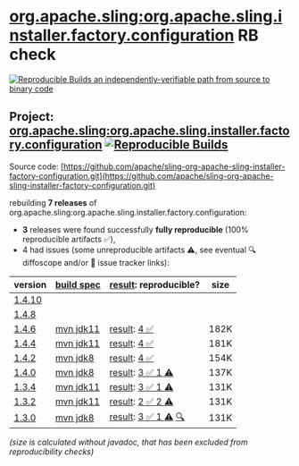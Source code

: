 [org.apache.sling:org.apache.sling.installer.factory.configuration](https://central.sonatype.com/artifact/org.apache.sling/org.apache.sling.installer.factory.configuration/versions) RB check
=======

[![Reproducible Builds](https://reproducible-builds.org/images/logos/rb.svg) an independently-verifiable path from source to binary code](https://reproducible-builds.org/)

## Project: [org.apache.sling:org.apache.sling.installer.factory.configuration](https://central.sonatype.com/artifact/org.apache.sling/org.apache.sling.installer.factory.configuration/versions) [![Reproducible Builds](https://img.shields.io/endpoint?url=https://raw.githubusercontent.com/jvm-repo-rebuild/reproducible-central/master/content/org/apache/sling/org.apache.sling.installer.factory.configuration/badge.json)](https://github.com/jvm-repo-rebuild/reproducible-central/blob/master/content/org/apache/sling/org.apache.sling.installer.factory.configuration/README.md)

Source code: [https://github.com/apache/sling-org-apache-sling-installer-factory-configuration.git](https://github.com/apache/sling-org-apache-sling-installer-factory-configuration.git)

rebuilding **7 releases** of org.apache.sling:org.apache.sling.installer.factory.configuration:
- **3** releases were found successfully **fully reproducible** (100% reproducible artifacts :white_check_mark:),
- 4 had issues (some unreproducible artifacts :warning:, see eventual :mag: diffoscope and/or :memo: issue tracker links):

| version | [build spec](/BUILDSPEC.md) | [result](https://reproducible-builds.org/docs/jvm/): reproducible? | size |
| -- | --------- | ------ | -- |
| [1.4.10](https://central.sonatype.com/artifact/org.apache.sling/org.apache.sling.installer.factory.configuration/1.4.10/pom) | | | |
| [1.4.8](https://central.sonatype.com/artifact/org.apache.sling/org.apache.sling.installer.factory.configuration/1.4.8/pom) | | | |
| [1.4.6](https://central.sonatype.com/artifact/org.apache.sling/org.apache.sling.installer.factory.configuration/1.4.6/pom) | [mvn jdk11](org.apache.sling.installer.factory.configuration-1.4.6.buildspec) | [result](org.apache.sling.installer.factory.configuration-1.4.6.buildinfo): [4 :white_check_mark: ](org.apache.sling.installer.factory.configuration-1.4.6.buildcompare) | 182K |
| [1.4.4](https://central.sonatype.com/artifact/org.apache.sling/org.apache.sling.installer.factory.configuration/1.4.4/pom) | [mvn jdk11](org.apache.sling.installer.factory.configuration-1.4.4.buildspec) | [result](org.apache.sling.installer.factory.configuration-1.4.4.buildinfo): [4 :white_check_mark: ](org.apache.sling.installer.factory.configuration-1.4.4.buildcompare) | 181K |
| [1.4.2](https://central.sonatype.com/artifact/org.apache.sling/org.apache.sling.installer.factory.configuration/1.4.2/pom) | [mvn jdk8](org.apache.sling.installer.factory.configuration-1.4.2.buildspec) | [result](org.apache.sling.installer.factory.configuration-1.4.2.buildinfo): [4 :white_check_mark: ](org.apache.sling.installer.factory.configuration-1.4.2.buildcompare) | 154K |
| [1.4.0](https://central.sonatype.com/artifact/org.apache.sling/org.apache.sling.installer.factory.configuration/1.4.0/pom) | [mvn jdk8](org.apache.sling.installer.factory.configuration-1.4.0.buildspec) | [result](org.apache.sling.installer.factory.configuration-1.4.0.buildinfo): [3 :white_check_mark:  1 :warning:](org.apache.sling.installer.factory.configuration-1.4.0.buildcompare) | 137K |
| [1.3.4](https://central.sonatype.com/artifact/org.apache.sling/org.apache.sling.installer.factory.configuration/1.3.4/pom) | [mvn jdk11](org.apache.sling.installer.factory.configuration-1.3.4.buildspec) | [result](org.apache.sling.installer.factory.configuration-1.3.4.buildinfo): [3 :white_check_mark:  1 :warning:](org.apache.sling.installer.factory.configuration-1.3.4.buildcompare) | 131K |
| [1.3.2](https://central.sonatype.com/artifact/org.apache.sling/org.apache.sling.installer.factory.configuration/1.3.2/pom) | [mvn jdk11](org.apache.sling.installer.factory.configuration-1.3.2.buildspec) | [result](org.apache.sling.installer.factory.configuration-1.3.2.buildinfo): [2 :white_check_mark:  2 :warning:](org.apache.sling.installer.factory.configuration-1.3.2.buildcompare) | 131K |
| [1.3.0](https://central.sonatype.com/artifact/org.apache.sling/org.apache.sling.installer.factory.configuration/1.3.0/pom) | [mvn jdk8](org.apache.sling.installer.factory.configuration-1.3.0.buildspec) | [result](org.apache.sling.installer.factory.configuration-1.3.0.buildinfo): [3 :white_check_mark:  1 :warning:](org.apache.sling.installer.factory.configuration-1.3.0.buildcompare) [:mag:](org.apache.sling.installer.factory.configuration-1.3.0.diffoscope) | 131K |

<i>(size is calculated without javadoc, that has been excluded from reproducibility checks)</i>
